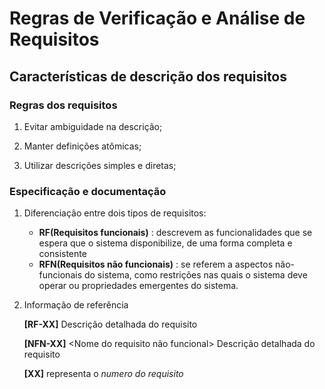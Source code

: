 # Regras de Verificação e Análise de Requisitos #


## Características de descrição dos requisitos ##


### Regras dos requisitos ###

1) Evitar ambiguidade na descrição; 
       
2) Manter definições atômicas;

3) Utilizar descrições simples e diretas;

### Especificação e documentação ###

1) Diferenciação entre dois tipos de requisitos: 
	- **RF(Requisitos funcionais)** : descrevem as funcionalidades que se espera que o sistema disponibilize, de uma forma completa e consistente 
	- **RFN(Requisitos não funcionais)** : se referem a aspectos não-funcionais do sistema, como restrições nas quais o sistema deve operar ou propriedades emergentes do sistema.
       
2) Informação de referência
    
    **[RF-XX]** <Nome do requisito funcional>
	    Descrição detalhada do requisito
      
    **[NFN-XX]** <Nome do requisito não funcional>
	    Descrição detalhada do requisito
		
    **[XX]** representa o *numero do requisito*
